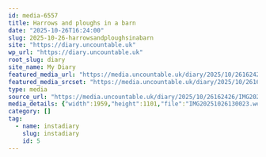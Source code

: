 ```yaml
---
id: media-6557
title: Harrows and ploughs in a barn
date: "2025-10-26T16:24:00"
slug: 2025-10-26-harrowsandploughsinabarn
site: "https://diary.uncountable.uk"
wp_url: "https://diary.uncountable.uk"
root_slug: diary
site_name: My Diary
featured_media_url: "https://media.uncountable.uk/diary/2025/10/26162426/IMG20251026130023.webp"
featured_media_srcset: "https://media.uncountable.uk/diary/2025/10/26162426/IMG20251026130023-300x169.webp 300w, https://media.uncountable.uk/diary/2025/10/26162426/IMG20251026130023-1024x576.webp 1024w, https://media.uncountable.uk/diary/2025/10/26162426/IMG20251026130023-150x150.webp 150w, https://media.uncountable.uk/diary/2025/10/26162426/IMG20251026130023-640x360.webp 640w, https://media.uncountable.uk/diary/2025/10/26162426/IMG20251026130023.webp 1959w"
type: media
source_url: "https://media.uncountable.uk/diary/2025/10/26162426/IMG20251026130023.webp"
media_details: {"width":1959,"height":1101,"file":"IMG20251026130023.webp","filesize":145252,"sizes":{"medium":{"file":"IMG20251026130023-300x169.webp","width":300,"height":169,"filesize":23538,"mime_type":"image/webp","source_url":"https://media.uncountable.uk/diary/2025/10/26162426/IMG20251026130023-300x169.webp"},"large":{"file":"IMG20251026130023-1024x576.webp","width":1024,"height":576,"filesize":138926,"mime_type":"image/webp","source_url":"https://media.uncountable.uk/diary/2025/10/26162426/IMG20251026130023-1024x576.webp"},"thumbnail":{"file":"IMG20251026130023-150x150.webp","width":150,"height":150,"filesize":13568,"mime_type":"image/webp","source_url":"https://media.uncountable.uk/diary/2025/10/26162426/IMG20251026130023-150x150.webp"},"mobwidth":{"file":"IMG20251026130023-640x360.webp","width":640,"height":360,"filesize":71328,"mime_type":"image/webp","source_url":"https://media.uncountable.uk/diary/2025/10/26162426/IMG20251026130023-640x360.webp"},"full":{"file":"IMG20251026130023.webp","width":1959,"height":1101,"mime_type":"image/webp","source_url":"https://media.uncountable.uk/diary/2025/10/26162426/IMG20251026130023.webp"}},"image_meta":{"aperture":"0","credit":"","camera":"","caption":"","created_timestamp":"0","copyright":"","focal_length":"0","iso":"0","shutter_speed":"0","title":"","orientation":"0","keywords":[]}}
category: []
tag:
  - name: instadiary
    slug: instadiary
    id: 5
---
```


